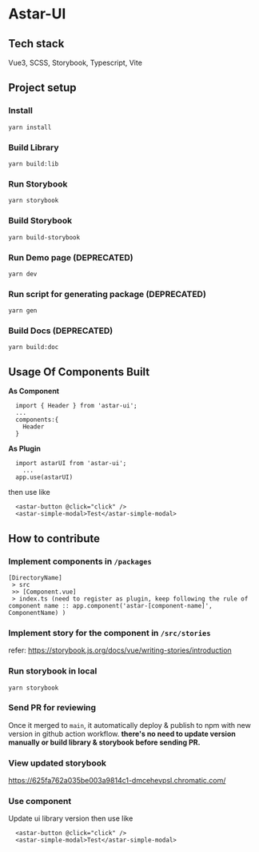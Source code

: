 # Astar-UI

## Tech stack
Vue3, SCSS, Storybook, Typescript, Vite

## Project setup

### Install
```
yarn install
```

### Build Library
```
yarn build:lib
```

### Run Storybook
```
yarn storybook
```

### Build Storybook
```
yarn build-storybook
```

### Run Demo page (DEPRECATED)
```
yarn dev
```

### Run script for generating package (DEPRECATED)
```
yarn gen
```

### Build Docs (DEPRECATED)
```
yarn build:doc
```

## Usage Of Components Built
**As Component**
```
  import { Header } from 'astar-ui';
  ...
  components:{
    Header
  }
```

**As Plugin**
```
  import astarUI from 'astar-ui';
    ...
  app.use(astarUI)
```

then use like
```
  <astar-button @click="click" />
  <astar-simple-modal>Test</astar-simple-modal>
```

## How to contribute

### Implement components in `/packages`
```
[DirectoryName]
 > src
 >> [Component.vue]
 > index.ts (need to register as plugin, keep following the rule of component name :: app.component('astar-[component-name]', ComponentName) )
```

### Implement story for the component in `/src/stories`
refer: https://storybook.js.org/docs/vue/writing-stories/introduction

### Run storybook in local
```
yarn storybook
```

### Send PR for reviewing
Once it merged to `main`, it automatically deploy & publish to npm with new version in github action workflow.
**there's no need to update version manually or build library & storybook before sending PR.**

### View updated storybook
https://625fa762a035be003a9814c1-dmcehevpsl.chromatic.com/

### Use component
Update ui library version
then use like
```
  <astar-button @click="click" />
  <astar-simple-modal>Test</astar-simple-modal>
```